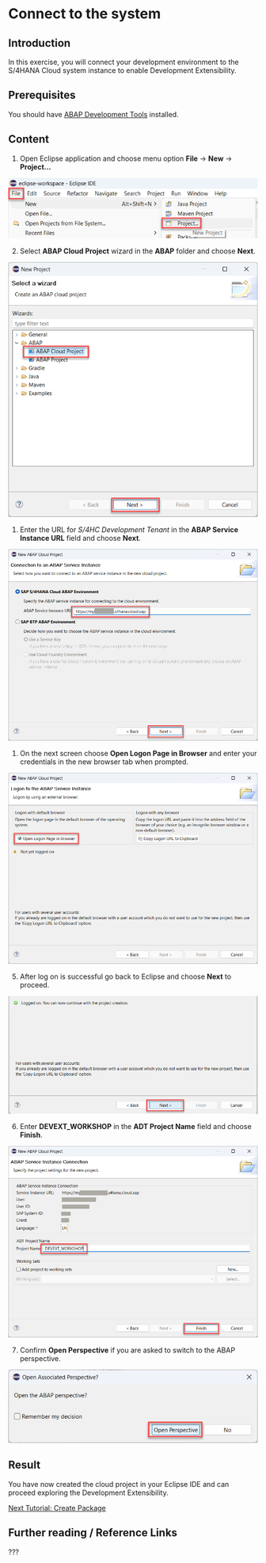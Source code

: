 # Connect to the system

## Introduction 

In this exercise, you will connect your development environment to the S/4HANA Cloud system instance to enable Development Extensibility.

## Prerequisites

You should have [ABAP Development Tools](https://tools.eu1.hana.ondemand.com/#abap) installed.


## Content

1. Open Eclipse application and choose menu option **File** &rarr; **New** &rarr; **Project...**

  ![Alt text](img/0010-new-project.png) 

2. Select **ABAP Cloud Project** wizard in the **ABAP** folder and choose **Next**.

  ![Alt text](img/0020-abap-project.png) 

1. Enter the URL for *S/4HC Development Tenant* in the **ABAP Service Instance URL** field and choose **Next**.

  ![Alt text](img/0030-service-instance-url.png) 

1. On the next screen choose **Open Logon Page in Browser** and enter your credentials in the new browser tab when prompted.

  ![Alt text](img/0040-logon-in-browser.png) 

5. After log on is successful go back to Eclipse and choose **Next** to proceed.

  ![Alt text](img/0050-logon-successful.png) 

6. Enter **DEVEXT_WORKSHOP** in the **ADT Project Name** field and choose **Finish**.

  ![Alt text](img/0060-abap-project-name.png) 

7. Confirm **Open Perspective** if you are asked to switch to the ABAP perspective.

  ![Alt text](img/0070-open-perspective.png)

## Result

You have now created the cloud project in your Eclipse IDE and can proceed exploring the Development Extensibility. 

[Next Tutorial: Create Package](./package.md)
## Further reading / Reference Links

???
